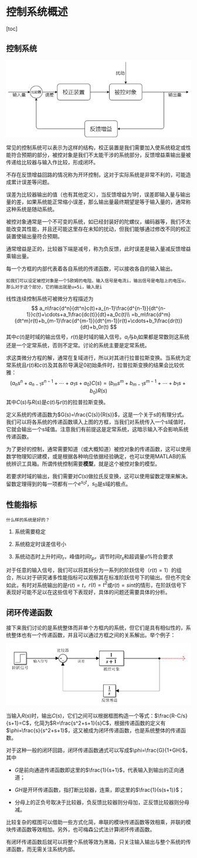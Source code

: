 # 控制系统概述

[toc]

## 控制系统

![闭环控制](..\resource\control\loop1.png)

常见的控制系统可以表示为这样的结构，校正装置是我们需要加入使系统稳定或性能符合预期的部分，被控对象是我们不太能干涉的系统部分，反馈增益乘输出量被传递给比较器与输入作比较，形成闭环。

不存在反馈增益回路的情况称为开环控制，这对于实际系统是非常不利的，可能造成累计误差等问题。

误差为比较器输出的值（也有其他定义），当反馈增益为1时，误差即输入量与输出量的差，如果系统能正常缩小误差，那么输出量最终期望是等于输入量的，通常称这种系统是随动系统。

被控对象通常是一个不可变的系统，如已经封装好的陀螺仪，编码器等，我们不太能改变其性能，并且还可能这里存在未知的扰动，但我们能够通过修改不同的校正装置使输出量符合预期。

通常增益是正的，比较器下端是减号，称为负反馈，此时误差是输入量减反馈增益乘输出量。

每一个方框的内部代表着各自系统的传递函数，可以接收各自的输入输出。

`如我们可以设定被控对象是一个5欧姆的电阻，输入信号是电流i，输出信号是电阻上的电压u，那么对于这个部分，它的输出就是u=5i，输入是i`

线性连续控制系统可被微分方程描述为
$$
a_n\frac{d^n}{dt^n}c(t)+a_{n-1}\frac{d^{n-1}}{dt^{n-1}}c(t)+\cdots+a_1\frac{dc(t)}{dt}+a_0c(t)\\
=b_m\frac{d^m}{dt^m}r(t)+b_{m-1}\frac{d^{m-1}}{dt^{m-1}}r(t)+\cdots+b_1\frac{dr(t)}{dt}+b_0r(t)
$$
其中$c(t)$是时域的输出信号，$r(t)$是时域的输入信号。$a_i$与$b_i$​如果都是常数则这系统还是一个定常系统，否则不定常。讨论的系统主要是定常系统。

求这类微分方程的解，通常在复域进行，所以对其进行拉普拉斯变换。当系统为定常系统且$r(t)$和$c(t)$及其各阶导满足0初始条件时，拉普拉斯变换的结果会比较优雅：
$$
(a_ns^n+a_{n-1}s^{n-1}+\cdots+a_1s+a_0)C(s)=(b_ms^m+b_{m-1}s^{m-1}+\cdots+b_1s+b_0)R(s)
$$
其中$C(s)$与$R(s)$是$c(t)$与$r(t)$的拉普拉斯变换。

定义系统的传递函数为$G(s)=\frac{C(s)}{R(s)}$​​，这是一个关于s的有理分式。我们可以将各系统的传递函数填入上图的方框，当我们对系统传入一个s域值时，它就会输出一个s域值。注意我们有前提这是定常系统，这暗示输入不会影响系统传递函数。

为了更好的控制，通常需要知道（或大概知道）被控对象的传递函数，这可以使用数学物理知识建模，或是根据各种响应依据经验确定，也可以使用MATLAB的系统辨识工具箱。所谓传统控制需要**模型**，就是这个被控对象的模型。

若要求时域的输出，我们需要对$C(s)$做拉氏反变换，这可以使用留数定理来解决。留数定理得到的每一项都有一个$e^{s_{0}t}$，$s_0$是s域的极点。

## 性能指标

`什么样的系统是好的？`

1. 系统需要稳定

2. 系统稳定时误差信号小

3. 系统动态时上升时间$t_r$，峰值时间$t_p$，调节时间$t_s$和超调量$\sigma\%$​符合要求

对于任意的输入信号，我们可以将其拆分为一系列的阶跃信号（$r(t)=1$）的组合，所以对于研究诸多性能指标可以观察其在标准阶跃信号下的输出。但也不完全如此，有时对系统输出的是$r(t)=t$，$r(t)=t^2$或$r(t)=sint$​的情形，在阶跃信号下表现好可能不足以在这些信号下表现好，具体的问题还需要具体的分析。

## 闭环传递函数

接下来我们讨论的是系统整体而非单个方框内的系统，但它们是具有相似性的，系统整体也有一个传递函数，并且可以通过方框之间的关系解出。举个例子：

![求解整体系统传递函数](..\resource\control\loop2.png)

当输入$R(s)$时，输出$C(s)$，它们之间可以根据框图构造一个等式：$\frac{R-C/s}{s+1}=C$，化简为$R=\frac{s^2+s+1}{s}C$，根据传递函数的定义有$\phi=\frac{s}{s^2+s+1}$，这又被成为闭环传递函数，也是系统整体的传递函数。

对于这种一般的闭环回路，闭环传递函数通式可以写成$\phi=\frac{G}{1+GH}$，其中

* $G$是前向通道传递函数即这里的$\frac{1}{s+1}$​​，代表输入到输出的正向通道；

* $GH$​​是开环传递函数，指打断比较器，连乘，即这里的$\frac{1}{s(s+1)}$​​；

* 分母上的正负号取决于比较器，负反馈比较器则分母加，正反馈比较器则分母减。

比较复杂的框图可以借助一些方式化简，串联的模块传递函数等效相乘，并联的模块传递函数等效相加。另外，也可梅森公式法计算闭环传递函数。

有闭环传递函数后就可以将整个系统等效为黑箱，只关注输入输出与整个系统的传递函数，而无需关注系统内部。

